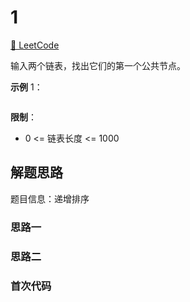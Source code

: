 # 1

[🔗 LeetCode](https://leetcode.cn/problems/liang-ge-lian-biao-de-di-yi-ge-gong-gong-jie-dian-lcof/)

输入两个链表，找出它们的第一个公共节点。

**示例** 1：

```js

```

**限制**：

- 0 <= 链表长度 <= 1000

## 解题思路

题目信息：递增排序

### 思路一

### 思路二

### 首次代码

```ts

```
